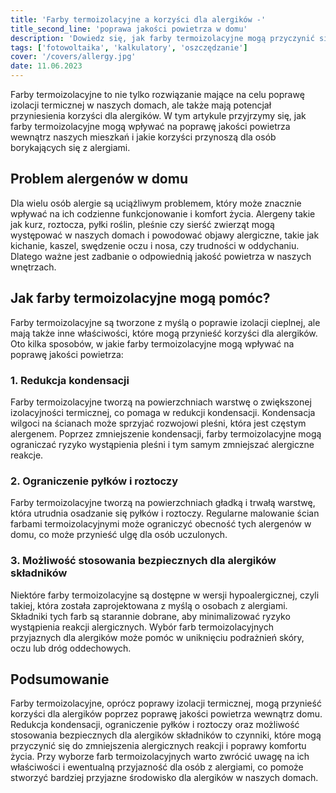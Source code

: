 ```yaml
---
title: 'Farby termoizolacyjne a korzyści dla alergików -'
title_second_line: 'poprawa jakości powietrza w domu'
description: 'Dowiedz się, jak farby termoizolacyjne mogą przyczynić się do poprawy jakości powietrza wewnątrz domu i jakie korzyści przynoszą dla osób z alergiami. Redukcja kondensacji, ograniczenie pyłków i roztoczy oraz możliwość stosowania bezpiecznych dla alergików składników to tylko niektóre z aspektów, które sprawiają, że farby termoizolacyjne są korzystne dla alergików.'
tags: ['fotowoltaika', 'kalkulatory', 'oszczędzanie']
cover: '/covers/allergy.jpg'
date: 11.06.2023
---
```


Farby termoizolacyjne to nie tylko rozwiązanie mające na celu poprawę izolacji termicznej w naszych domach, ale także mają potencjał przyniesienia korzyści dla alergików. W tym artykule przyjrzymy się, jak farby termoizolacyjne mogą wpływać na poprawę jakości powietrza wewnątrz naszych mieszkań i jakie korzyści przynoszą dla osób borykających się z alergiami.

## Problem alergenów w domu

Dla wielu osób alergie są uciążliwym problemem, który może znacznie wpływać na ich codzienne funkcjonowanie i komfort życia. Alergeny takie jak kurz, roztocza, pyłki roślin, pleśnie czy sierść zwierząt mogą występować w naszych domach i powodować objawy alergiczne, takie jak kichanie, kaszel, swędzenie oczu i nosa, czy trudności w oddychaniu. Dlatego ważne jest zadbanie o odpowiednią jakość powietrza w naszych wnętrzach.

## Jak farby termoizolacyjne mogą pomóc?

Farby termoizolacyjne są tworzone z myślą o poprawie izolacji cieplnej, ale mają także inne właściwości, które mogą przynieść korzyści dla alergików. Oto kilka sposobów, w jakie farby termoizolacyjne mogą wpływać na poprawę jakości powietrza:

### 1. Redukcja kondensacji

Farby termoizolacyjne tworzą na powierzchniach warstwę o zwiększonej izolacyjności termicznej, co pomaga w redukcji kondensacji. Kondensacja wilgoci na ścianach może sprzyjać rozwojowi pleśni, która jest częstym alergenem. Poprzez zmniejszenie kondensacji, farby termoizolacyjne mogą ograniczać ryzyko wystąpienia pleśni i tym samym zmniejszać alergiczne reakcje.

### 2. Ograniczenie pyłków i roztoczy

Farby termoizolacyjne tworzą na powierzchniach gładką i trwałą warstwę, która utrudnia osadzanie się pyłków i roztoczy. Regularne malowanie ścian farbami termoizolacyjnymi może ograniczyć obecność tych alergenów w domu, co może przynieść ulgę dla osób uczulonych.

### 3. Możliwość stosowania bezpiecznych dla alergików składników

Niektóre farby termoizolacyjne są dostępne w wersji hypoalergicznej, czyli takiej, która została zaprojektowana z myślą o osobach z alergiami. Składniki tych farb są starannie dobrane, aby minimalizować ryzyko wystąpienia reakcji alergicznych. Wybór farb termoizolacyjnych przyjaznych dla alergików może pomóc w uniknięciu podrażnień skóry, oczu lub dróg oddechowych.

## Podsumowanie

Farby termoizolacyjne, oprócz poprawy izolacji termicznej, mogą przynieść korzyści dla alergików poprzez poprawę jakości powietrza wewnątrz domu. Redukcja kondensacji, ograniczenie pyłków i roztoczy oraz możliwość stosowania bezpiecznych dla alergików składników to czynniki, które mogą przyczynić się do zmniejszenia alergicznych reakcji i poprawy komfortu życia. Przy wyborze farb termoizolacyjnych warto zwrócić uwagę na ich właściwości i ewentualną przyjazność dla osób z alergiami, co pomoże stworzyć bardziej przyjazne środowisko dla alergików w naszych domach.
